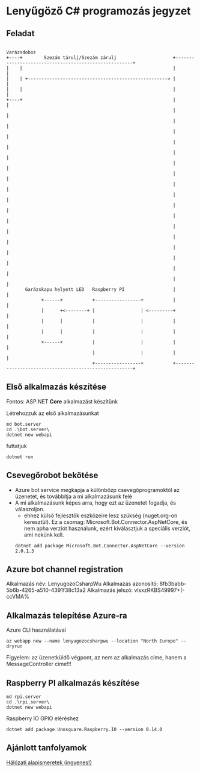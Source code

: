 # Lenyűgöző C# programozás jegyzet

## Feladat

```
                                                                      Varázsdoboz
+----+        Szezám tárulj/Szezám zárulj                     +------------------------------------------------------+
|    |                                                        |                                                      |
|    | +----------------------------------------------------> |                                                      |
|    |                                                        |                                                      |
+----+                                                        |                                                      |
                                                              |                                                      |
                                                              |                                                      |
                                                              |                                                      |
                                                              |                                                      |
                                                              |                                                      |
                                                              |                                                      |
                                                              |                                                      |
                                                              |                                                      |
                                                              |                                                      |
                                                              |                                                      |
                                                              |                                                      |
                                                              |                                                      |
                                                              |                                                      |
                                                              |                                                      |
                                                              |                                                      |
                                                              |                                                      |
                                                              |                                                      |
       Garázskapu helyett LED   Raspberry PI                  |                                                      |
             +------+           +-----------------+           |                                                      |
             |      +<--------+ |                 | <---------+                                                      |
             |      |           |                 |           |                                                      |
             |      |           |                 |           |                                                      |
             +------+           |                 |           |                                                      |
                                |                 |           |                                                      |
                                +-----------------+           +------------------------------------------------------+
```

## Első alkalmazás készítése

Fontos: ASP.NET **Core** alkalmazást készítünk

Létrehozzuk az első alkalmazásunkat
```
md bot.server
cd .\bot.server\
dotnet new webapi
```

futtatjuk
```
dotnet run
```
## Csevegőrobot bekötése
- Azure bot service megkapja a különbözp csevegőprogramoktól az üzenetet, és továbbítja a mi alkalmazásunk felé
- A mi alkalmazásunk képes arra, hogy ezt az üzenetet fogadja, és válaszoljon.
  - ehhez külső fejlesztők eszközeire lesz szükség (nuget.org-on keresztül). Ez a csomag: Microsoft.Bot.Connector.AspNetCore, és nem apha verziót használunk, ezért kiválasztjuk a speciális verziót, ami nekünk kell.
  ```
  dotnet add package Microsoft.Bot.Connector.AspNetCore --version 2.0.1.3
  ```

## Azure bot channel registration

Alkalmazás név: LenyugozoCsharpWu
Alkalmazás azonosító: 8fb3babb-5b6b-4265-a510-4391f38c13a2
Alkalmazás jelszó: vlsxzRKBS49997+(-ccVMA%

## Alkalmazás telepítése Azure-ra
Azure CLI használatával

```
az webapp new --name lenyugozocsharpwu --location "North Europe" --dryrun
```

Figyelem: az üzenetküldő végpont, az nem az alkalmazás címe, hanem a MessageController címe!!!


## Raspberry PI alkalmazás készítése

```
md rpi.server
cd .\rpi.server\
dotnet new webapi
```

Raspberry IO GPIO eléréshez
```
dotnet add package Unosquare.Raspberry.IO --version 0.14.0
```

## Ajánlott tanfolyamok

[Hálózati alapismeretek (ingyenes!)](https://app.netacademia.hu/Tanfolyam/HA-halozati-alapismeretek)